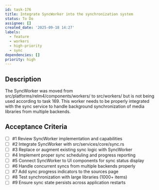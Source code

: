 ```yaml
---
id: task-176
title: Integrate SyncWorker into the synchronization system
status: To Do
assignee: []
created_date: '2025-09-18 14:27'
labels:
  - feature
  - workers
  - high-priority
  - sync
dependencies: []
priority: high
---
```


## Description

The SyncWorker was moved from src/platforms/relm4/components/workers/ to src/workers/ but is not being used according to task 169. This worker needs to be properly integrated with the sync service to handle background synchronization of media libraries from multiple backends.

## Acceptance Criteria
<!-- AC:BEGIN -->
- [ ] #1 Review SyncWorker implementation and capabilities
- [ ] #2 Integrate SyncWorker with src/services/core/sync.rs
- [ ] #3 Replace or augment existing sync logic with SyncWorker
- [ ] #4 Implement proper sync scheduling and progress reporting
- [ ] #5 Connect SyncWorker to UI components for sync status display
- [ ] #6 Handle concurrent syncs from multiple backends properly
- [ ] #7 Add sync progress indicators to the sources page
- [ ] #8 Test synchronization with large libraries (1000+ items)
- [ ] #9 Ensure sync state persists across application restarts
<!-- AC:END -->
